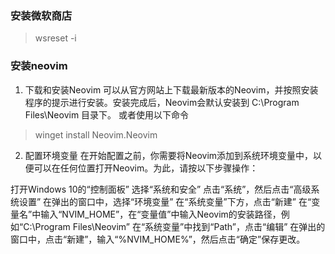 ### 安装微软商店
> wsreset -i

### 安装neovim
1. 下载和安装Neovim
可以从官方网站上下载最新版本的Neovim，并按照安装程序的提示进行安装。安装完成后，Neovim会默认安装到 C:\Program Files\Neovim 目录下。
或者使用以下命令
> winget install Neovim.Neovim

2. 配置环境变量
在开始配置之前，你需要将Neovim添加到系统环境变量中，以便可以在任何位置打开Neovim。为此，请按以下步骤操作：

打开Windows 10的“控制面板”
选择“系统和安全”
点击“系统”，然后点击“高级系统设置”
在弹出的窗口中，选择“环境变量”
在“系统变量”下方，点击“新建”
在“变量名”中输入“NVIM_HOME”，在“变量值”中输入Neovim的安装路径，例如“C:\Program Files\Neovim”
在“系统变量”中找到“Path”，点击“编辑”
在弹出的窗口中，点击“新建”，输入“%NVIM_HOME%”，然后点击“确定”保存更改。

